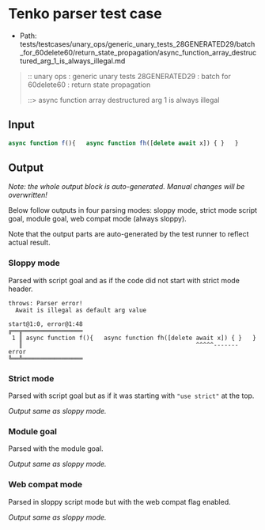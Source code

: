 # Tenko parser test case

- Path: tests/testcases/unary_ops/generic_unary_tests_28GENERATED29/batch_for_60delete60/return_state_propagation/async_function_array_destructured_arg_1_is_always_illegal.md

> :: unary ops : generic unary tests 28GENERATED29 : batch for 60delete60 : return state propagation
>
> ::> async function array destructured arg 1 is always illegal

## Input

`````js
async function f(){   async function fh([delete await x]) { }   }
`````

## Output

_Note: the whole output block is auto-generated. Manual changes will be overwritten!_

Below follow outputs in four parsing modes: sloppy mode, strict mode script goal, module goal, web compat mode (always sloppy).

Note that the output parts are auto-generated by the test runner to reflect actual result.

### Sloppy mode

Parsed with script goal and as if the code did not start with strict mode header.

`````
throws: Parser error!
  Await is illegal as default arg value

start@1:0, error@1:48
╔══╦═════════════════
 1 ║ async function f(){   async function fh([delete await x]) { }   }
   ║                                                 ^^^^^------- error
╚══╩═════════════════

`````

### Strict mode

Parsed with script goal but as if it was starting with `"use strict"` at the top.

_Output same as sloppy mode._

### Module goal

Parsed with the module goal.

_Output same as sloppy mode._

### Web compat mode

Parsed in sloppy script mode but with the web compat flag enabled.

_Output same as sloppy mode._

